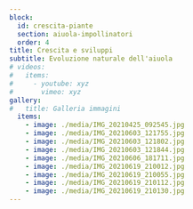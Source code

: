 ```yaml
---
block: 
  id: crescita-piante
  section: aiuola-impollinatori
  order: 4
title: Crescita e sviluppi
subtitle: Evoluzione naturale dell'aiuola
# videos:
#   items:
#     - youtube: xyz
#       vimeo: xyz
gallery:
#   title: Galleria immagini
  items:
    - image: ./media/IMG_20210425_092545.jpg
    - image: ./media/IMG_20210603_121755.jpg
    - image: ./media/IMG_20210603_121802.jpg
    - image: ./media/IMG_20210603_121844.jpg
    - image: ./media/IMG_20210606_181711.jpg
    - image: ./media/IMG_20210619_210012.jpg
    - image: ./media/IMG_20210619_210055.jpg
    - image: ./media/IMG_20210619_210112.jpg
    - image: ./media/IMG_20210619_210130.jpg
---
```

